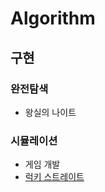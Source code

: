 # Algorithm

## 구현
### 완전탐색
* 왕실의 나이트
### 시뮬레이션
* 게임 개발
* [럭키 스트레이트](https://www.acmicpc.net/problem/18406)
